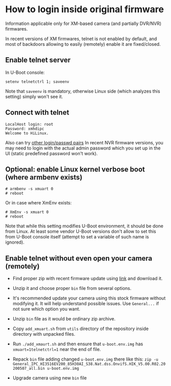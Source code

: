 # How to login inside original firmware

Information applicable only for XM-based camera (and partially DVR/NVR)
firmwares.

In recent versions of XM firmwares, telnet is not enabled by default,
and most of backdoors allowing to easily (remotely) enable it are
fixed/closed.

## Enable telnet server

In U-Boot console:

```
setenv telnetctrl 1; saveenv
```

Note that `saveenv` is mandatory, otherwise Linux side (which analyzes
this setting) simply won't see it.

## Connect with telnet

```
LocalHost login: root
Password: xmhdipc
Welcome to HiLinux.
```

Also can try [other login/passwd pairs](https://gist.github.com/gabonator/74cdd6ab4f733ff047356198c781f27d)
In recent NVR firmware versions, you may need to login with the actual
admin password which you set up in the UI (static predefined password
won't work).

## Optional: enable Linux kernel verbose boot (where armbenv exists)

```
# armbenv -s xmuart 0
# reboot
```

Or in case where XmEnv exists:

```
# XmEnv -s xmuart 0
# reboot
```

Note that while this setting modifies U-Boot environment, it should be
done from Linux. At least some vendor U-Boot versions don't allow to
set this from U-Boot console itself (attempt to set a variable of such
name is ignored).

## Enable telnet without even open your camera (remotely)

* Find proper zip with recent firmware update using [link](https://translate.google.com/translate?hl=en&sl=ru&tl=en&u=https%3A%2F%2Fwww.cctvsp.ru%2Farticles%2Fobnovlenie-proshivok-dlya-ip-kamer-ot-xiong-mai) and download it.

* Unzip it and choose proper `bin` file from several options.

* It's recommended update your camera using this stock firmware without
    modifying it. It will help understand possible issues. Use `General...` if
    not sure which option you want.

* Unzip `bin` file as it would be ordinary zip archive.

* Copy `add_xmuart.sh` from `utils` directory of the repository inside directory
    with unpacked files.

* Run `./add_xmaurt.sh` and then ensure that `u-boot.env.img` has
    `xmuart=1telnetctrl=1` near the end of file.

* Repack `bin` file adding changed `u-boot.env.img` there like this: `zip -u General_IPC_HI3516EV200_85H30AI_S38.Nat.dss.OnvifS.HIK_V5.00.R02.20200507_all.bin u-boot.env.img`

* Upgrade camera using new `bin` file
